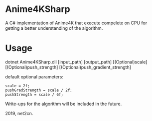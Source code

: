 # Anime4KSharp
A C# implementation of Anime4K that execute compelete on CPU for getting a better understanding of the algorithm.

# Usage
dotnet Anime4KSharp.dll [input_path] [output_path] [(Optional)scale] [(Optional)push_strength] [(Optional)push_gradient_strength]

default optional parameters:
```
scale = 2f;
pushGradStrength = scale / 2f;
pushStrength = scale / 6f;
```

Write-ups for the algorithm will be included in the future.

2019, net2cn.